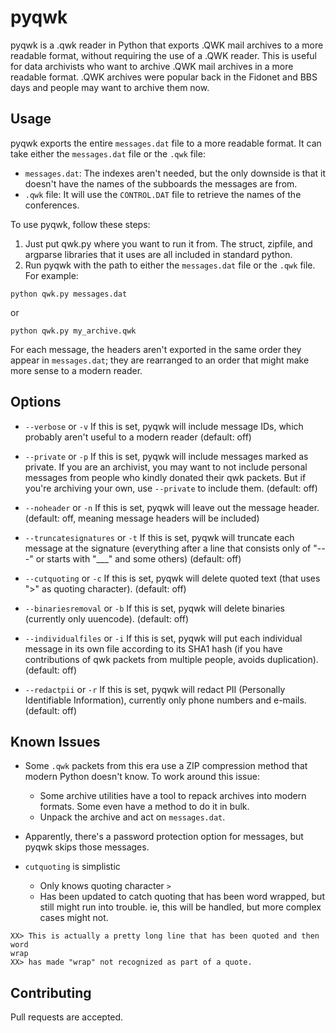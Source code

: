 # pyqwk

pyqwk is a .qwk reader in Python that exports .QWK mail archives to a more readable format, without requiring the use of a .QWK reader. This is useful for data archivists who want to archive .QWK mail archives in a more readable format. .QWK archives were popular back in the Fidonet and BBS days and people may want to archive them now.

## Usage

pyqwk exports the entire `messages.dat` file to a more readable format. It can take either the `messages.dat` file or the `.qwk` file:

- `messages.dat`: The indexes aren't needed, but the only downside is that it doesn't have the names of the subboards the messages are from.
- `.qwk` file: It will use the `CONTROL.DAT` file to retrieve the names of the conferences.

To use pyqwk, follow these steps:

1. Just put qwk.py where you want to run it from. The struct, zipfile, and argparse libraries that it uses are all included in standard python.
2. Run pyqwk with the path to either the `messages.dat` file or the `.qwk` file. For example:

```
python qwk.py messages.dat
```

or

```
python qwk.py my_archive.qwk
```

For each message, the headers aren't exported in the same order they appear in `messages.dat`; they are rearranged to an order that might make more sense to a modern reader. 

## Options

- `--verbose` or `-v`
If this is set, pyqwk will include message IDs, which probably aren't useful to a modern reader (default: off)

- `--private` or `-p`
If this is set, pyqwk will include messages marked as private. If you are an archivist, you may want to not include personal messages from people who kindly donated their qwk packets. But if you're archiving your own, use `--private` to include them. (default: off)

- `--noheader` or `-n`
If this is set, pyqwk will leave out the message header. (default: off, meaning message headers will be included)

- `--truncatesignatures` or `-t`
If this is set, pyqwk will truncate each message at the signature (everything after a line that consists only of "---" or starts with "___" and some others) (default: off)

- `--cutquoting` or `-c`
If this is set, pyqwk will delete quoted text (that uses ">" as quoting character). (default: off)

- `--binariesremoval` or `-b`
If this is set, pyqwk will delete binaries (currently only uuencode). (default: off)

- `--individualfiles` or `-i`
If this is set, pyqwk will put each individual message in its own file according to its SHA1 hash (if you have contributions of qwk packets from multiple people, avoids duplication). (default: off)

- `--redactpii` or `-r`
If this is set, pyqwk will redact PII (Personally Identifiable Information), currently only phone numbers and e-mails. (default: off)

## Known Issues

- Some `.qwk` packets from this era use a ZIP compression method that modern Python doesn't know. To work around this issue:

  - Some archive utilities have a tool to repack archives into modern formats. Some even have a method to do it in bulk.
  - Unpack the archive and act on `messages.dat`.

- Apparently, there's a password protection option for messages, but pyqwk skips those messages. 

- `cutquoting` is simplistic
  - Only knows quoting character `>`
  - Has been updated to catch quoting that has been word wrapped, but still might run into trouble. ie, this will be handled, but more complex cases might not.
```
XX> This is actually a pretty long line that has been quoted and then word
wrap
XX> has made "wrap" not recognized as part of a quote.
```

## Contributing

Pull requests are accepted.
